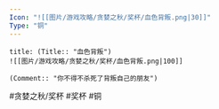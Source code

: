 ```yaml
---
Icon: "![[图片/游戏攻略/贪婪之秋/奖杯/血色背叛.png|30]]"
Type: "铜"
---
```

```ad-common-bronze-trophy
title: (Title:: "血色背叛")
![[图片/游戏攻略/贪婪之秋/奖杯/血色背叛.png|100]]

(Comment:: "你不得不杀死了背叛自己的朋友")
```

#贪婪之秋/奖杯 #奖杯 #铜
